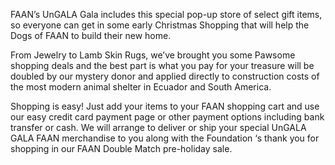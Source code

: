 FAAN’s UnGALA Gala includes this special pop-up store of select gift items, so everyone can get in some early Christmas Shopping that will help the Dogs of FAAN to build their new home.

From Jewelry to Lamb Skin Rugs, we’ve brought you some Pawsome shopping deals and the best part is what you pay for your treasure will be doubled by our mystery donor and applied directly to construction costs of the most modern animal shelter in Ecuador and South America.

Shopping is easy! Just add your items to your FAAN shopping cart and use our easy credit card payment page or other payment options including bank transfer or cash. We will arrange to deliver or ship your special UnGALA GALA FAAN merchandise to you along with the Foundation ‘s thank you for shopping in our FAAN Double Match pre-holiday sale.
